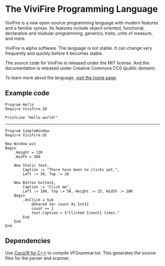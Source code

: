 # The ViviFire Programming Language

ViviFire is a new open-source programming language with modern features and
a familiar syntax.  Its features include object-oriented, functional,
declarative and modular programming, generics, traits, units of measure, and
more.

ViviFire is alpha software.  The language is not stable.  It can change very
frequently and quickly before it becomes stable.

The source code for ViviFire is released under the MIT license.  And the
documentation is released under Creative Commons CC0 (public domain).

To learn more about the language, [visit the home page](http://vivifire.com).

## Example code

```text
Program Hello
Require ViviFire.IO

PrintLine "Hello world!"
```
---
```text
Program SimpleWindow
Require ViviFire.UI

New Window win
Begin
    .Height = 120
    .Width = 300

    New Static text,
        Caption := "There have been no clicks yet.",
        Left := 30, Top := 20

    New Button button1,
        Caption := "Click me",
        Left := 100, Top := 50, Height := 25, Width := 100
    Begin
        .OnClick = Sub
            @Shared Var count As Int32
            count += 1
            text.Caption = $"Clicked {count} times."
        End
    End
End
```

## Dependencies

Use [Coco/R for C++](https://ssw.jku.at/Research/Projects/Coco/) to compile
VFGrammar.txt.  This generates the source files for the parser and scanner.

